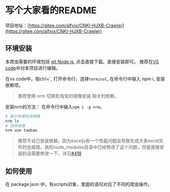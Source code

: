 # 写个大家看的README

项目地址：[https://gitee.com/alfxjx/CNKI-HJXB-Crawler](https://gitee.com/alfxjx/CNKI-HJXB-Crawler)

## 环境安装

本爬虫需要的环境包括 [git](https://git-scm.com/downloads),[Node.js](https://nodejs.org/en/), 点击直接下载。直接安装即可。
推荐在[VS code](https://code.visualstudio.com/)中对本项目进行编辑。

在vs code中，按ctrl+\`, 打开命令行，选择`terminal`, 在命令行中输入 npm i, 安装依赖项。

> 推荐使用 nrm 切换到淘宝的镜像安装 相关的依赖。

安装nrm的方法： 在命令行中输入`npm i -g nrm`。

```bash
# 展示有哪些源镜像
nrm ls
# 选择镜像
nrm use taobao
```
> 推荐不自己安装依赖，因为exceljs有一个性能问题会导致生成大表excel文件时会报错，我的node_modules目录中已经修改了这个问题，但是直接安装的话需要修改一下，详见[#418](https://github.com/exceljs/exceljs/issues/418)

## 如何使用

在 package.json 中，有scripts对象，里面的语句对应了不同的爬虫操作。

